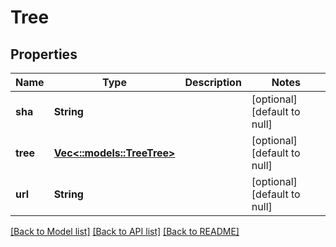 # Tree

## Properties
Name | Type | Description | Notes
------------ | ------------- | ------------- | -------------
**sha** | **String** |  | [optional] [default to null]
**tree** | [**Vec<::models::TreeTree>**](tree_tree.md) |  | [optional] [default to null]
**url** | **String** |  | [optional] [default to null]

[[Back to Model list]](../README.md#documentation-for-models) [[Back to API list]](../README.md#documentation-for-api-endpoints) [[Back to README]](../README.md)


